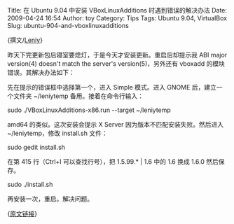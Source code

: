Title: 在 Ubuntu 9.04 中安装 VBoxLinuxAdditions 时遇到错误的解决办法
Date: 2009-04-24 16:54
Author: toy
Category: Tips
Tags: Ubuntu 9.04, VirtualBox
Slug: ubuntu-904-and-vboxlinuxadditions

{撰文/[Leniy](http://eot-lug.blogspot.com/)}

昨天下完更新包后寝室要熄灯，于是今天才安装更新。重启后却提示我 ABI major
version(4) doesn't match the server's version(5)，另外还有 vboxadd
的模块错误。其解决办法如下：

先在提示的错误框中选择第一个，进入 Simple 模式。进入 GNOME
后，建立一个文件夹 ~/leniytemp 备用。接着在命令行输入：

sudo ./VBoxLinuxAdditions-x86.run --target ~/leniytemp

amd64 的类似。这次安装会提示 X Server 因为版本不匹配安装失败。然后进入
~/leniytemp，修改 install.sh 文件：

sudo gedit install.sh

在第 415 行（Ctrl+I 可以查找行号），把 1.5.99.* | 1.6 中的 1.6 换成
1.6.0 然后保存。

sudo ./install.sh

再安装一次，重启。解决问题。

{[原文链接](http://eot-lug.blogspot.com/2009/04/ubuntu904vboxlinuxadditions.html)}
